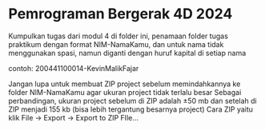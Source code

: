 # Pemrograman Bergerak 4D 2024
Kumpulkan tugas dari modul 4 di folder ini, penamaan folder tugas praktikum dengan format NIM-NamaKamu, dan untuk nama tidak menggunakan spasi, namun diganti dengan huruf kapital di setiap nama

contoh: 200441100014-KevinMalikFajar

Jangan lupa untuk membuat ZIP project sebelum memindahkannya ke folder NIM-NamaKamu agar ukuran project tidak terlalu besar
Sebagai perbandingan, ukuran project sebelum di ZIP adalah ±50 mb dan setelah di ZIP menjadi 155 kb (bisa lebih tergantung besarnya project)
Cara ZIP yaitu klik File -> Export -> Export to ZIP FIle...
